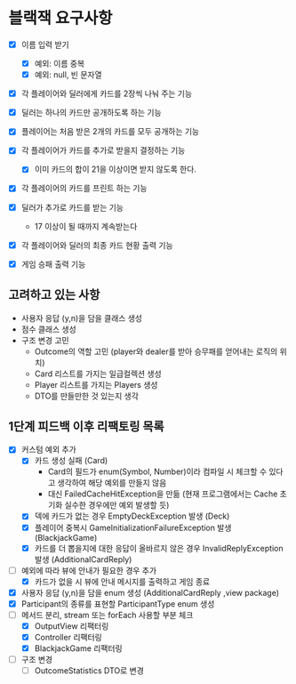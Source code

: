 # 블랙잭 요구사항

- [x] 이름 입력 받기
    - [x] 예외: 이름 중복
    - [x] 예외: null, 빈 문자열
- [x] 각 플레이어와 딜러에게 카드를 2장씩 나눠 주는 기능
- [x] 딜러는 하나의 카드만 공개하도록 하는 기능
- [x] 플레이어는 처음 받은 2개의 카드를 모두 공개하는 기능
- [x] 각 플레이어가 카드를 추가로 받을지 결정하는 기능
    - [x] 이미 카드의 합이 21을 이상이면 받지 않도록 한다.
- [x] 각 플레이어의 카드를 프린트 하는 기능
- [x] 딜러가 추가로 카드를 받는 기능
    - 17 이상이 될 때까지 계속받는다

- [x] 각 플레이어와 딜러의 최종 카드 현황 출력 기능
- [x] 게임 승패 출력 기능

## 고려하고 있는 사항

- 사용자 응답 (y,n)을 담을 클래스 생성
- 점수 클래스 생성
- 구조 변경 고민
    - Outcome의 역할 고민 (player와 dealer를 받아 승무패를 얻어내는 로직의 위치)
    - Card 리스트를 가지는 일급컬렉션 생성
    - Player 리스트를 가지는 Players 생성
    - DTO를 만들만한 것 있는지 생각

## 1단계 피드백 이후 리팩토링 목록

- [x] 커스텀 예외 추가
    - [x] 카드 생성 실패 (Card)
        - Card의 필드가 enum(Symbol, Number)이라 컴파일 시 체크할 수 있다고 생각하여 해당 예외를 만들지 않음
        - 대신 FailedCacheHitException을 만듦 (현재 프로그램에서는 Cache 초기화 실수한 경우에만 예외 발생할 듯)
    - [x] 덱에 카드가 없는 경우 EmptyDeckException 발생 (Deck)
    - [x] 플레이어 중복시 GameInitializationFailureException 발생 (BlackjackGame)
    - [x] 카드를 더 뽑을지에 대한 응답이 올바르지 않은 경우 InvalidReplyException 발생 (AdditionalCardReply)
- [ ] 예외에 따라 뷰에 안내가 필요한 경우 추가
    - [x] 카드가 없을 시 뷰에 안내 메시지를 출력하고 게임 종료
- [x] 사용자 응답 (y,n)을 담을 enum 생성 (AdditionalCardReply ,view package)
- [x] Participant의 종류를 표현할 ParticipantType enum 생성
- [ ] 메서드 분리, stream 또는 forEach 사용할 부분 체크
    - [x] OutputView 리팩터링
    - [x] Controller 리팩터링
    - [x] BlackjackGame 리팩터링
- [ ] 구조 변경
    - [ ] OutcomeStatistics DTO로 변경
